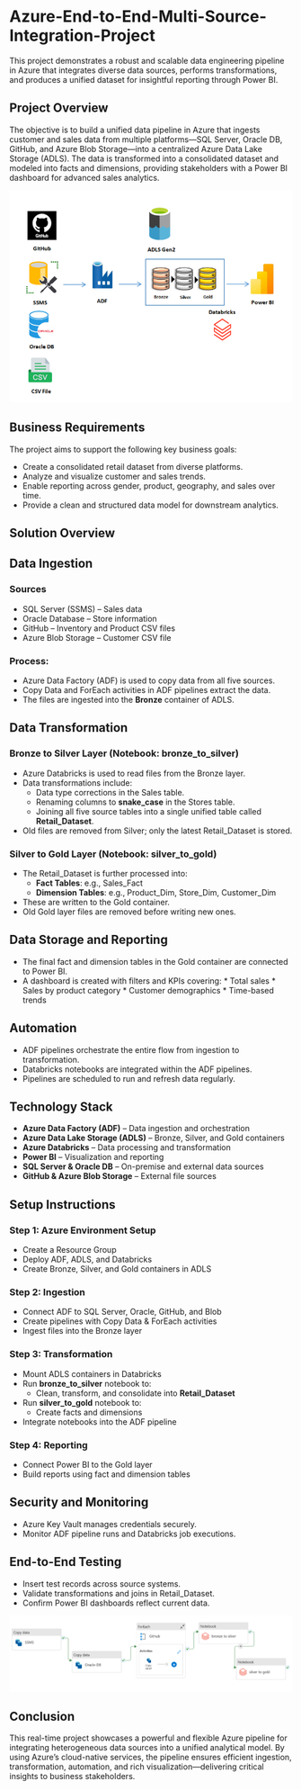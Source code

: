 # Azure-End-to-End-Multi-Source-Integration-Project

This project demonstrates a robust and scalable data engineering pipeline in Azure that integrates diverse data sources, performs transformations, and produces a unified dataset for insightful reporting through Power BI.

## Project Overview

The objective is to build a unified data pipeline in Azure that ingests customer and sales data from multiple platforms—SQL Server, Oracle DB, GitHub, and Azure Blob Storage—into a centralized Azure Data Lake Storage (ADLS). The data is transformed into a consolidated dataset and modeled into facts and dimensions, providing stakeholders with a Power BI dashboard for advanced sales analytics.

![Multi Source Workflow](Screenshots/Multi%20Source%20Workflow.png)

## Business Requirements

The project aims to support the following key business goals:

  * Create a consolidated retail dataset from diverse platforms.
  * Analyze and visualize customer and sales trends.
  * Enable reporting across gender, product, geography, and sales over time.
  * Provide a clean and structured data model for downstream analytics.

## Solution Overview

## Data Ingestion

### Sources

* SQL Server (SSMS) – Sales data  
* Oracle Database – Store information  
* GitHub – Inventory and Product CSV files  
* Azure Blob Storage – Customer CSV file
  
### Process:

* Azure Data Factory (ADF) is used to copy data from all five sources.
* Copy Data and ForEach activities in ADF pipelines extract the data.
* The files are ingested into the **Bronze** container of ADLS.

## Data Transformation
 
### Bronze to Silver Layer (Notebook: bronze_to_silver)

* Azure Databricks is used to read files from the Bronze layer.
* Data transformations include:
  * Data type corrections in the Sales table.
  * Renaming columns to **snake_case** in the Stores table.
  * Joining all five source tables into a single unified table called **Retail_Dataset**.
* Old files are removed from Silver; only the latest Retail_Dataset is stored.

### Silver to Gold Layer (Notebook: silver_to_gold)

* The Retail_Dataset is further processed into:
   * **Fact Tables**: e.g., Sales_Fact
   * **Dimension Tables**: e.g., Product_Dim, Store_Dim, Customer_Dim
* These are written to the Gold container.
* Old Gold layer files are removed before writing new ones.

## Data Storage and Reporting

* The final fact and dimension tables in the Gold container are connected to Power BI.
* A dashboard is created with filters and KPIs covering:
      * Total sales
      * Sales by product category
      * Customer demographics
      * Time-based trends

## Automation

* ADF pipelines orchestrate the entire flow from ingestion to transformation.
* Databricks notebooks are integrated within the ADF pipelines.
* Pipelines are scheduled to run and refresh data regularly.

## Technology Stack

  * **Azure Data Factory (ADF)** – Data ingestion and orchestration
  * **Azure Data Lake Storage (ADLS)** – Bronze, Silver, and Gold containers
  * **Azure Databricks** – Data processing and transformation
  * **Power BI** – Visualization and reporting
  * **SQL Server & Oracle DB** – On-premise and external data sources
  * **GitHub & Azure Blob Storage** – External file sources

## Setup Instructions

### Step 1: Azure Environment Setup 

   * Create a Resource Group
   * Deploy ADF, ADLS, and Databricks
   * Create Bronze, Silver, and Gold containers in ADLS

### Step 2: Ingestion

   * Connect ADF to SQL Server, Oracle, GitHub, and Blob
   * Create pipelines with Copy Data & ForEach activities
   * Ingest files into the Bronze layer

### Step 3: Transformation

   * Mount ADLS containers in Databricks
   * Run **bronze_to_silver** notebook to:
       * Clean, transform, and consolidate into **Retail_Dataset**
   * Run **silver_to_gold** notebook to:
       * Create facts and dimensions
   * Integrate notebooks into the ADF pipeline

### Step 4: Reporting

   * Connect Power BI to the Gold layer
   * Build reports using fact and dimension tables

## Security and Monitoring

   * Azure Key Vault manages credentials securely.
   * Monitor ADF pipeline runs and Databricks job executions.

## End-to-End Testing

   * Insert test records across source systems.
   * Validate transformations and joins in Retail_Dataset.
   * Confirm Power BI dashboards reflect current data.

![Multi Source Integration](Screenshots/Multi%20Source%20Integration.png)

## Conclusion

This real-time project showcases a powerful and flexible Azure pipeline for integrating heterogeneous data sources into a unified analytical model. By using Azure’s cloud-native services, the pipeline ensures efficient ingestion, transformation, automation, and rich visualization—delivering critical insights to business stakeholders.
